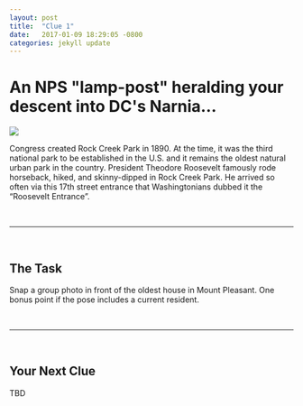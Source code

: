 ```yaml
---
layout: post
title:  "Clue 1"
date:   2017-01-09 18:29:05 -0800
categories: jekyll update
---
```


<h1>An NPS "lamp-post" heralding your descent into DC's Narnia…</h1>

<img class="clue-pic" src="http://diary.thepurplepassport.com/wp-content/uploads/Welcome-to-Rock-Creek-Park-.jpg">
<br>
<p>Congress created Rock Creek Park in 1890. At the time, it was the third national park to be established in the U.S. and it remains the oldest natural urban park in the country.  President Theodore Roosevelt famously rode horseback, hiked, and skinny-dipped in Rock Creek Park. He arrived so often via this 17th street entrance that Washingtonians dubbed it the “Roosevelt Entrance”.</p>
<br>
<hr>
<br>
<h2>The Task</h2>
<p>Snap a group photo in front of the oldest house in Mount Pleasant. One bonus point if the pose includes a current resident.</p>
<br>
<hr>
<br>
<h2>Your Next Clue</h2>
<p>TBD</p>
